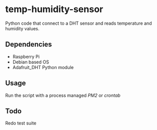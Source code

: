 # temp-humidity-sensor

Python code that connect to a DHT sensor and reads temperature and humidity values.

## Dependencies

- Raspberry Pi
- Debian based OS
- Adafruit_DHT Python module

## Usage

Run the script with a process managed *PM2* or *crontab*

## Todo

Redo test suite
